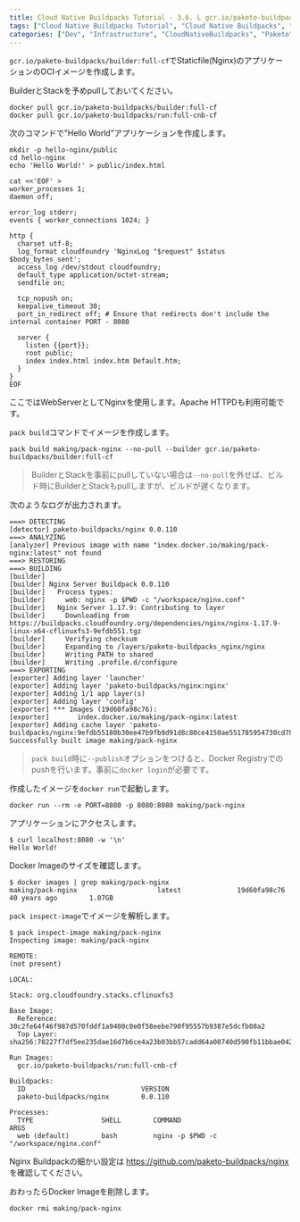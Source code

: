 ```yaml
---
title: Cloud Native Buildpacks Tutorial - 3.6. L gcr.io/paketo-buildpacks/builder:full-cf BuilderでStaticfileアプリ(Nginx)のOCIイメージを作成
tags: ["Cloud Native Buildpacks Tutorial", "Cloud Native Buildpacks", "Paketo", "Series"]
categories: ["Dev", "Infrastructure", "CloudNativeBuildpacks", "Paketo"]
---
```


`gcr.io/paketo-buildpacks/builder:full-cf`でStaticfile(Nginx)のアプリケーションのOCIイメージを作成します。

BuilderとStackを予めpullしておいてください。

```
docker pull gcr.io/paketo-buildpacks/builder:full-cf
docker pull gcr.io/paketo-buildpacks/run:full-cnb-cf
```

次のコマンドで"Hello World"アプリケーションを作成します。

```
mkdir -p hello-nginx/public
cd hello-nginx
echo 'Hello World!' > public/index.html

cat <<'EOF' > 
worker_processes 1;
daemon off;

error_log stderr;
events { worker_connections 1024; }

http {
  charset utf-8;
  log_format cloudfoundry 'NginxLog "$request" $status $body_bytes_sent';
  access_log /dev/stdout cloudfoundry;
  default_type application/octet-stream;
  sendfile on;

  tcp_nopush on;
  keepalive_timeout 30;
  port_in_redirect off; # Ensure that redirects don't include the internal container PORT - 8080

  server {
    listen {{port}};
    root public;
    index index.html index.htm Default.htm;
  }
}
EOF
```

ここではWebServerとしてNginxを使用します。Apache HTTPDも利用可能です。

`pack build`コマンドでイメージを作成します。

```
pack build making/pack-nginx --no-pull --builder gcr.io/paketo-buildpacks/builder:full-cf
```

> BuilderとStackを事前にpullしていない場合は`--no-pull`を外せば、ビルド時にBuilderとStackもpullしますが、ビルドが遅くなります。

次のようなログが出力されます。

```
===> DETECTING
[detector] paketo-buildpacks/nginx 0.0.110
===> ANALYZING
[analyzer] Previous image with name "index.docker.io/making/pack-nginx:latest" not found
===> RESTORING
===> BUILDING
[builder] 
[builder] Nginx Server Buildpack 0.0.110
[builder]   Process types:
[builder]     web: nginx -p $PWD -c "/workspace/nginx.conf"
[builder]   Nginx Server 1.17.9: Contributing to layer
[builder]     Downloading from https://buildpacks.cloudfoundry.org/dependencies/nginx/nginx-1.17.9-linux-x64-cflinuxfs3-9efdb551.tgz
[builder]     Verifying checksum
[builder]     Expanding to /layers/paketo-buildpacks_nginx/nginx
[builder]     Writing PATH to shared
[builder]     Writing .profile.d/configure
===> EXPORTING
[exporter] Adding layer 'launcher'
[exporter] Adding layer 'paketo-buildpacks/nginx:nginx'
[exporter] Adding 1/1 app layer(s)
[exporter] Adding layer 'config'
[exporter] *** Images (19d60fa98c76):
[exporter]       index.docker.io/making/pack-nginx:latest
[exporter] Adding cache layer 'paketo-buildpacks/nginx:9efdb55180b30ee47b9fb9d91d8c80ce4150ae551785954730cd7831c82142ea'
Successfully built image making/pack-nginx
```

> `pack build`時に`--publish`オプションをつけると、Docker Registryでのpushを行います。事前に`docker login`が必要です。

作成したイメージを`docker run`で起動します。

```
docker run --rm -e PORT=8080 -p 8080:8080 making/pack-nginx
```

アプリケーションにアクセスします。

```
$ curl localhost:8080 -w '\n'
Hello World!
```

Docker Imageのサイズを確認します。

```
$ docker images | grep making/pack-nginx
making/pack-nginx                    latest              19d60fa98c76        40 years ago        1.07GB
```

`pack inspect-image`でイメージを解析します。

```
$ pack inspect-image making/pack-nginx
Inspecting image: making/pack-nginx

REMOTE:
(not present)

LOCAL:

Stack: org.cloudfoundry.stacks.cflinuxfs3

Base Image:
  Reference: 30c2fe64f46f987d570fddf1a9400c0e0f58eebe790f95557b9387e5dcfb08a2
  Top Layer: sha256:70227f7df5ee235dae16d7b6ce4a23b03bb57cadd64a00740d590fb11bbae042

Run Images:
  gcr.io/paketo-buildpacks/run:full-cnb-cf

Buildpacks:
  ID                             VERSION
  paketo-buildpacks/nginx        0.0.110

Processes:
  TYPE                 SHELL        COMMAND                                         ARGS
  web (default)        bash         nginx -p $PWD -c "/workspace/nginx.conf"
```

Nginx Buildpackの細かい設定は
https://github.com/paketo-buildpacks/nginx
を確認してください。

おわったらDocker Imageを削除します。

```
docker rmi making/pack-nginx
```